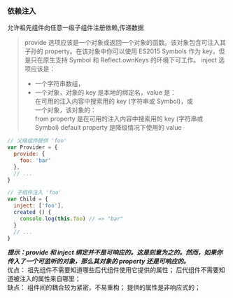 ### 依赖注入
允许祖先组件向任意一级子组件注册依赖,传递数据
> provide 选项应该是一个对象或返回一个对象的函数。该对象包含可注入其子孙的 property。在该对象中你可以使用 ES2015 Symbols 作为 key，但是只在原生支持 Symbol 和 Reflect.ownKeys 的环境下可工作。
>inject 选项应该是： 
> * 一个字符串数组， 
> * 一个对象，对象的 key 是本地的绑定名，value 是：  
> 在可用的注入内容中搜索用的 key (字符串或 Symbol)，或  
> 一个对象，该对象的：  
> from property 是在可用的注入内容中搜索用的 key (字符串或 Symbol)
> default property 是降级情况下使用的 value

```js
// 父级组件提供 'foo'
var Provider = {
  provide: {
    foo: 'bar'
  },
  // ...
}

// 子组件注入 'foo'
var Child = {
  inject: ['foo'],
  created () {
    console.log(this.foo) // => "bar"
  }
  // ...
}
```
***提示：provide 和 inject 绑定并不是可响应的。这是刻意为之的。然而，如果你传入了一个可监听的对象，那么其对象的 property 还是可响应的。*** <br>
优点：
祖先组件不需要知道哪些后代组件使用它提供的属性；
后代组件不需要知道被注入的属性来自哪里；   
缺点：
组件间的耦合较为紧密，不易重构；
提供的属性是非响应式的；
